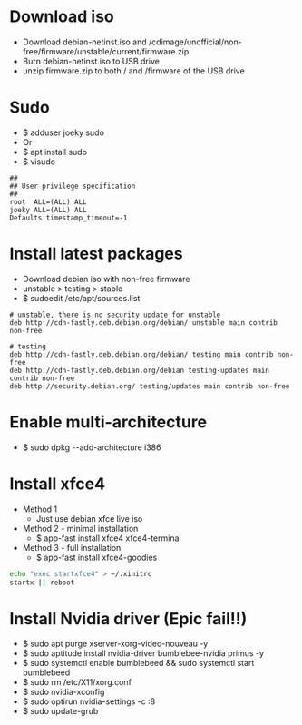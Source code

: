 Download iso
=====
* Download debian-netinst.iso and /cdimage/unofficial/non-free/firmware/unstable/current/firmware.zip
* Burn debian-netinst.iso to USB drive
* unzip firmware.zip to both / and /firmware of the USB drive

Sudo
====
* $ adduser joeky sudo
* Or
* $ apt install sudo
* $ visudo
```sudoers
##
## User privilege specification
##
root  ALL=(ALL) ALL
joeky ALL=(ALL) ALL
Defaults timestamp_timeout=-1
```

Install latest packages
=====
* Download debian iso with non-free firmware
* unstable > testing > stable
* $ sudoedit /etc/apt/sources.list
```debsources
# unstable, there is no security update for unstable
deb http://cdn-fastly.deb.debian.org/debian/ unstable main contrib non-free

# testing
deb http://cdn-fastly.deb.debian.org/debian/ testing main contrib non-free
deb http://cdn-fastly.deb.debian.org/debian testing-updates main contrib non-free
deb http://security.debian.org/ testing/updates main contrib non-free
```

Enable multi-architecture
=====
* $ sudo dpkg --add-architecture i386

Install xfce4
=====
* Method 1
    * Just use debian xfce live iso
* Method 2 - minimal installation
    * $ app-fast install xfce4 xfce4-terminal
* Method 3 - full installation
    * $ app-fast install xfce4-goodies
```sh
echo "exec startxfce4" > ~/.xinitrc
startx || reboot
```

Install Nvidia driver (Epic fail!!)
=====
* $ sudo apt purge xserver-xorg-video-nouveau -y
* $ sudo aptitude install nvidia-driver bumblebee-nvidia primus -y
* $ sudo systemctl enable bumblebeed && sudo systemctl start bumblebeed
* $ sudo rm /etc/X11/xorg.conf
* $ sudo nvidia-xconfig
* $ sudo optirun nvidia-settings -c :8
* $ sudo update-grub
